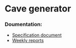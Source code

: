 # Cave generator

### Doumentation:
* [Specification document](https://github.com/Maijjay/tira-cavegenerator/blob/main/documentation/project%20specification)
* [Weekly reports](https://github.com/Maijjay/tira-cavegenerator/tree/main/documentation/weeklyreports)
